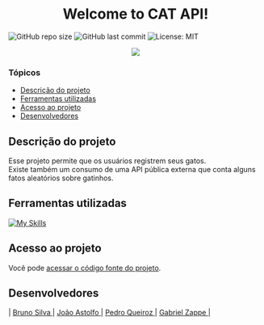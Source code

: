 # <h1 align="center"> Welcome to CAT API! </h1>
![GitHub repo size](https://img.shields.io/github/repo-size/jpastolfo/Cat-API?style=plastic)
![GitHub last commit](https://img.shields.io/github/last-commit/jpastolfo/Cat-API?style=plastic)
![License: MIT](https://img.shields.io/badge/license-MIT-yellow.svg)

<p align="center">
   <img src="http://img.shields.io/static/v1?label=STATUS&message=EM%20DESENVOLVIMENTO&color=RED&style=for-the-badge" #vitrinedev/>
</p>

### Tópicos 

- [Descrição do projeto](#descrição-do-projeto)
- [Ferramentas utilizadas](#ferramentas-utilizadas)
- [Acesso ao projeto](#acesso-ao-projeto)
- [Desenvolvedores](#desenvolvedores)

## Descrição do projeto 

<p align="justify">

Esse projeto permite que os usuários registrem seus gatos. <br>
Existe também um consumo de uma API pública externa que conta alguns fatos aleatórios sobre gatinhos.
 
## Ferramentas utilizadas
[![My Skills](https://skillicons.dev/icons?i=java,spring,postman)](https://skillicons.dev)

## Acesso ao projeto

Você pode [acessar o código fonte do projeto](https://github.com/jpastolfo/Cat-API).

## Desenvolvedores
| <a href="https://github.com/BrunoSDMDev"> Bruno Silva </a> |
<a href="https://github.com/jpastolfo"> João Astolfo </a> |
<a href="https://github.com/PedroQueiroz1"> Pedro Queiroz </a> |
<a href="https://github.com/GabrielZappe"> Gabriel Zappe </a> |




